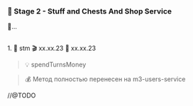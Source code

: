 ### 🥗 Stage 2 - Stuff and Chests And Shop Service

🚧...

<br>1. 🧡 stm 🎬 xx.xx.23 🚧 xx.xx.23

> 💡 spendTurnsMoney

> 💰 Метод полностью перенесен на m3-users-service

//@TODO